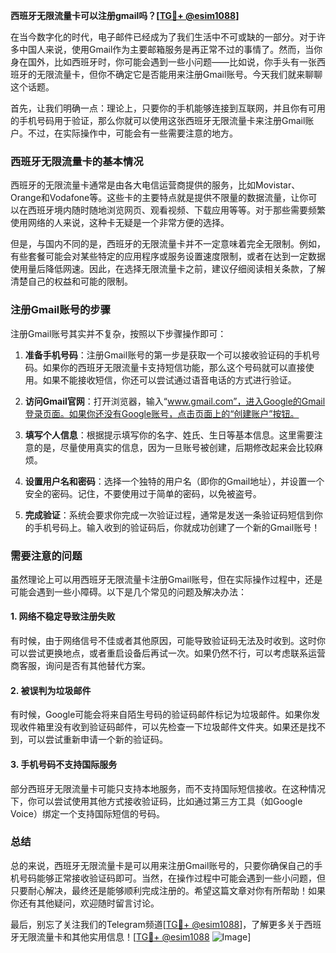 **西班牙无限流量卡可以注册gmail吗？[[TG💪+ @esim1088](https://t.me/s/esim1088)]**

在当今数字化的时代，电子邮件已经成为了我们生活中不可或缺的一部分。对于许多中国人来说，使用Gmail作为主要邮箱服务是再正常不过的事情了。然而，当你身在国外，比如西班牙时，你可能会遇到一些小问题——比如说，你手头有一张西班牙的无限流量卡，但你不确定它是否能用来注册Gmail账号。今天我们就来聊聊这个话题。

首先，让我们明确一点：理论上，只要你的手机能够连接到互联网，并且你有可用的手机号码用于验证，那么你就可以使用这张西班牙无限流量卡来注册Gmail账户。不过，在实际操作中，可能会有一些需要注意的地方。

### **西班牙无限流量卡的基本情况**

西班牙的无限流量卡通常是由各大电信运营商提供的服务，比如Movistar、Orange和Vodafone等。这些卡的主要特点就是提供不限量的数据流量，让你可以在西班牙境内随时随地浏览网页、观看视频、下载应用等等。对于那些需要频繁使用网络的人来说，这种卡无疑是一个非常方便的选择。

但是，与国内不同的是，西班牙的无限流量卡并不一定意味着完全无限制。例如，有些套餐可能会对某些特定的应用程序或服务设置速度限制，或者在达到一定数据使用量后降低网速。因此，在选择无限流量卡之前，建议仔细阅读相关条款，了解清楚自己的权益和可能的限制。

### **注册Gmail账号的步骤**

注册Gmail账号其实并不复杂，按照以下步骤操作即可：

1. **准备手机号码**：注册Gmail账号的第一步是获取一个可以接收验证码的手机号码。如果你的西班牙无限流量卡支持短信功能，那么这个号码就可以直接使用。如果不能接收短信，你还可以尝试通过语音电话的方式进行验证。

2. **访问Gmail官网**：打开浏览器，输入“www.gmail.com”，进入Google的Gmail登录页面。如果你还没有Google账号，点击页面上的“创建账户”按钮。

3. **填写个人信息**：根据提示填写你的名字、姓氏、生日等基本信息。这里需要注意的是，尽量使用真实的信息，因为一旦账号被创建，后期修改起来会比较麻烦。

4. **设置用户名和密码**：选择一个独特的用户名（即你的Gmail地址），并设置一个安全的密码。记住，不要使用过于简单的密码，以免被盗号。

5. **完成验证**：系统会要求你完成一次验证过程，通常是发送一条验证码短信到你的手机号码上。输入收到的验证码后，你就成功创建了一个新的Gmail账号！

### **需要注意的问题**

虽然理论上可以用西班牙无限流量卡注册Gmail账号，但在实际操作过程中，还是可能会遇到一些小障碍。以下是几个常见的问题及解决办法：

#### **1. 网络不稳定导致注册失败**
有时候，由于网络信号不佳或者其他原因，可能导致验证码无法及时收到。这时你可以尝试更换地点，或者重启设备后再试一次。如果仍然不行，可以考虑联系运营商客服，询问是否有其他替代方案。

#### **2. 被误判为垃圾邮件**
有时候，Google可能会将来自陌生号码的验证码邮件标记为垃圾邮件。如果你发现收件箱里没有收到验证码邮件，可以先检查一下垃圾邮件文件夹。如果还是找不到，可以尝试重新申请一个新的验证码。

#### **3. 手机号码不支持国际服务**
部分西班牙无限流量卡可能只支持本地服务，而不支持国际短信接收。在这种情况下，你可以尝试使用其他方式接收验证码，比如通过第三方工具（如Google Voice）绑定一个支持国际短信的号码。

### **总结**

总的来说，西班牙无限流量卡是可以用来注册Gmail账号的，只要你确保自己的手机号码能够正常接收验证码即可。当然，在操作过程中可能会遇到一些小问题，但只要耐心解决，最终还是能够顺利完成注册的。希望这篇文章对你有所帮助！如果你还有其他疑问，欢迎随时留言讨论。

最后，别忘了关注我们的Telegram频道[[TG💪+ @esim1088](https://t.me/s/esim1088)]，了解更多关于西班牙无限流量卡和其他实用信息！[[TG💪+ @esim1088](https://t.me/s/esim1088) ![Image](https://i.postimg.cc/4NQfJmqS/Snipaste-2025-05-13-00-14-12.png)]